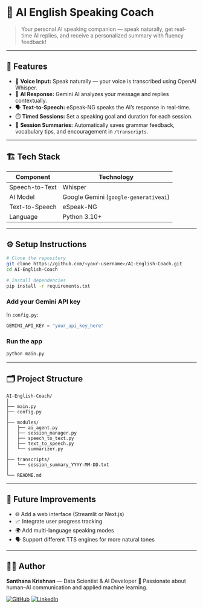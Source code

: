 
# 📘 AI English Speaking Coach

> Your personal AI speaking companion — speak naturally, get real-time AI replies, and receive a personalized summary with fluency feedback!

---

## 🚀 Features

- 🎤 **Voice Input:** Speak naturally — your voice is transcribed using OpenAI Whisper.  
- 🧠 **AI Response:** Gemini AI analyzes your message and replies contextually.  
- 🗣️ **Text-to-Speech:** eSpeak-NG speaks the AI’s response in real-time.  
- ⏱️ **Timed Sessions:** Set a speaking goal and duration for each session.  
- 📄 **Session Summaries:** Automatically saves grammar feedback, vocabulary tips, and encouragement in `/transcripts`.  

---

## 🏗️ Tech Stack

| Component | Technology |
|------------|-------------|
| Speech-to-Text | Whisper |
| AI Model | Google Gemini (`google-generativeai`) |
| Text-to-Speech | eSpeak-NG |
| Language | Python 3.10+ |

---

## ⚙️ Setup Instructions

```bash
# Clone the repository
git clone https://github.com/<your-username>/AI-English-Coach.git
cd AI-English-Coach

# Install dependencies
pip install -r requirements.txt
````

### Add your Gemini API key

In `config.py`:

```python
GEMINI_API_KEY = "your_api_key_here"
```

### Run the app

```bash
python main.py
```

---

## 🗂️ Project Structure

```
AI-English-Coach/
│
├── main.py
├── config.py
│
├── modules/
│   ├── ai_agent.py
│   ├── session_manager.py
│   ├── speech_to_text.py
│   ├── text_to_speech.py
│   └── summarizer.py
│
├── transcripts/
│   └── session_summary_YYYY-MM-DD.txt
│
└── README.md
```

---

## 🌟 Future Improvements

* 🌐 Add a web interface (Streamlit or Next.js)
* 📈 Integrate user progress tracking
* 🌍 Add multi-language speaking modes
* 🗣️ Support different TTS engines for more natural tones

---

## 🧑‍💻 Author

**Santhana Krishnan** — Data Scientist & AI Developer
🚀 Passionate about human–AI communication and applied machine learning.

[![GitHub](https://img.shields.io/badge/GitHub-@SanthanaKrishnan-black?logo=github)](https://github.com/Santhanakrishnan2004/)
[![LinkedIn](https://img.shields.io/badge/LinkedIn-Connect-blue?logo=linkedin)]([https://linkedin.com/in/<your-linkedin>](https://www.linkedin.com/in/santhanakrishnan-v/))


